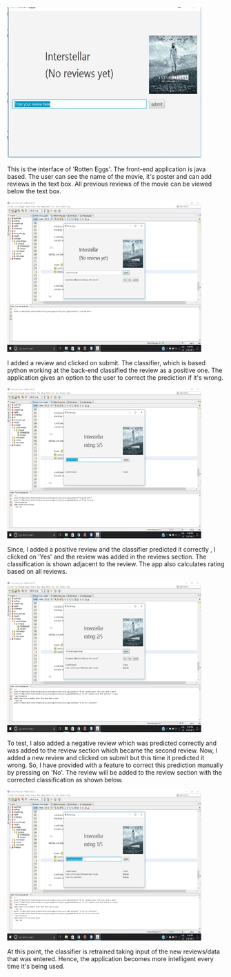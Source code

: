<img src="Screenshots/1.jpg" alt="alt text" width="450" height="350">

This is the interface of 'Rotten Eggs'. The front-end application is java based. The user can see the name of the movie, it's poster and can add reviews in the text box. All previous reviews of the movie can be viewed below the text box.
 
<img src="Screenshots/2.jpg" alt="alt text" width="450" height="350">
 
I added a review and clicked on submit. The classifier, which is based python working at the back-end classified the review as a positive one. The application gives an option to the user to correct the prediction if it's wrong.

<img src="Screenshots/3.jpg" alt="alt text" width="450" height="350">
 
Since, I added a positive review and the classifier predicted it correctly , I clicked on 'Yes' and the review was added in the reviews section. The classification is shown adjacent to the review. The app also calculates rating based on all reviews.
 
<img src="Screenshots/4.jpg" alt="alt text" width="450" height="350">
 
To test, I also added a negative review which was predicted correctly and was added to the review section which became the second review. Now, I added a new review and clicked on submit but this time it predicted it wrong. So, I have provided with a feature to correct this prediction manually by pressing on 'No'. The review will be added to the review section with the corrected classification as shown below.
 
<img src="Screenshots/5.jpg" alt="alt text" width="450" height="350">

At this point, the classifier is retrained taking input of the new reviews/data that was entered. Hence, the application becomes more intelligent every time it's being used.

